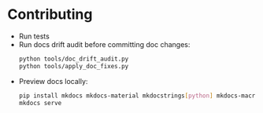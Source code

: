 # Contributing

- Run tests
- Run docs drift audit before committing doc changes:
  ```bash
  python tools/doc_drift_audit.py
  python tools/apply_doc_fixes.py
  ```
- Preview docs locally:
  ```bash
  pip install mkdocs mkdocs-material mkdocstrings[python] mkdocs-macros-plugin
  mkdocs serve
  ```
